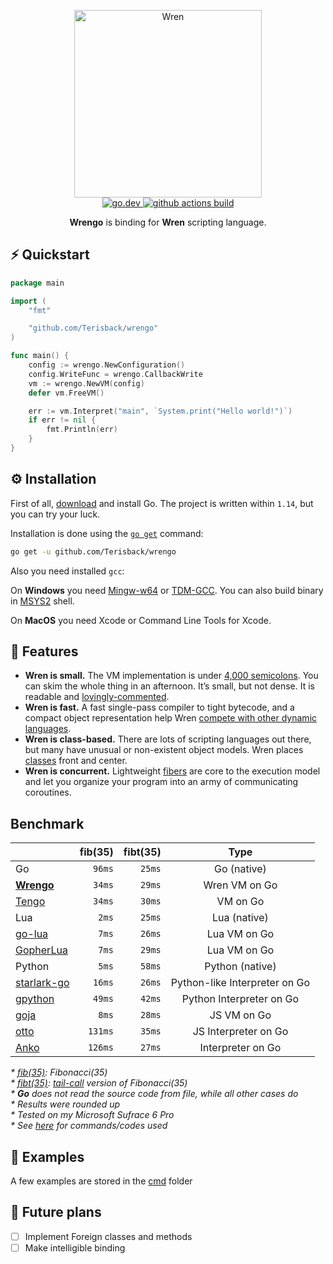 <p align="center">
    <a hrer="http://wren.io">
        <img alt="Wren" height="300" src="https://user-images.githubusercontent.com/26527529/79434497-eab31800-7fe7-11ea-842e-d86c9e46fdc0.png">
    </a>
    <br>
    <a href="https://pkg.go.dev/github.com/Terisback/wrengo?tab=doc">
        <img alt="go.dev" src="https://img.shields.io/badge/go.dev-007d9c?logo=go&logoColor=white&style=flat-square">
    </a>
    <a href="https://github.com/Terisback/wrengo/actions?query=workflow%3ABuild">
        <img alt="github actions build" src="https://img.shields.io/github/workflow/status/Terisback/wrengo/Build?style=flat-square&logo=github">
    </a>
</p>
<p align="center">
    <b>Wrengo</b> is binding for <b>Wren</b> scripting language.
</p>

## ⚡️ Quickstart

```go
package main

import (
    "fmt"

    "github.com/Terisback/wrengo"
)

func main() {
    config := wrengo.NewConfiguration()
    config.WriteFunc = wrengo.CallbackWrite
    vm := wrengo.NewVM(config)
    defer vm.FreeVM()

    err := vm.Interpret("main", `System.print("Hello world!")`)
    if err != nil {
        fmt.Println(err)
    }
}
```

## ⚙️ Installation

First of all, [download](https://golang.org/dl/) and install Go. The project is written within `1.14`, but you can try your luck.

Installation is done using the [`go get`](https://golang.org/cmd/go/#hdr-Add_dependencies_to_current_module_and_install_them) command:

```bash
go get -u github.com/Terisback/wrengo
```

Also you need installed `gcc`:

On <b>Windows</b> you need [Mingw-w64](https://mingw-w64.org) or [TDM-GCC](http://tdm-gcc.tdragon.net/).
You can also build binary in [MSYS2](https://msys2.github.io/) shell.

On <b>MacOS</b> you need Xcode or Command Line Tools for Xcode.

## 🎯 Features

- <b>Wren is small.</b> The VM implementation is under [4,000 semicolons](https://github.com/wren-lang/wren/tree/master/src). You can skim the whole thing in an afternoon. It’s small, but not dense. It is readable and [lovingly-commented](https://github.com/wren-lang/wren/blob/46c1ba92492e9257aba6418403161072d640cb29/src/wren_value.h#L378-L433).
- <b>Wren is fast.</b> A fast single-pass compiler to tight bytecode, and a compact object representation help Wren [compete with other dynamic languages](http://wren.io/performance.html).
- <b>Wren is class-based.</b> There are lots of scripting languages out there, but many have unusual or non-existent object models. Wren places [classes](http://wren.io/classes.html) front and center.
- <b>Wren is concurrent.</b> Lightweight [fibers](http://wren.io/concurrency.html) are core to the execution model and let you organize your program into an army of communicating coroutines.

## Benchmark

| | fib(35) | fibt(35) |  Type  |
| :--- |    ---: |     ---: |  :---: |
| Go | `96ms` | `25ms` | Go (native) |
| [**Wrengo**](https://github.com/Terisback/wrengo) | `34ms` | `29ms` | Wren VM on Go |
| [Tengo](https://github.com/d5/tengo) | `34ms` | `30ms` | VM on Go |
| Lua | `2ms` | `25ms` | Lua (native) |
| [go-lua](https://github.com/Shopify/go-lua) | `7ms` | `26ms` | Lua VM on Go |
| [GopherLua](https://github.com/yuin/gopher-lua) | `7ms` | `29ms` | Lua VM on Go |
| Python | `5ms` | `58ms` | Python (native) |
| [starlark-go](https://github.com/google/starlark-go) | `16ms` | `26ms` | Python-like Interpreter on Go |
| [gpython](https://github.com/go-python/gpython) | `49ms` | `42ms` | Python Interpreter on Go |
| [goja](https://github.com/dop251/goja) | `8ms` | `28ms` | JS VM on Go |
| [otto](https://github.com/robertkrimen/otto) | `131ms` | `35ms` | JS Interpreter on Go |
| [Anko](https://github.com/mattn/anko) | `126ms` | `27ms` | Interpreter on Go |

_* [fib(35)](https://github.com/Terisback/wrengobench/blob/master/code/fib.wren):
Fibonacci(35)_  
_* [fibt(35)](https://github.com/Terisback/wrengobench/blob/master/code/fibtc.wren):
[tail-call](https://en.wikipedia.org/wiki/Tail_call) version of Fibonacci(35)_  
_* **Go** does not read the source code from file, while all other cases do_  
_* Results were rounded up_  
_* Tested on my Microsoft Sufrace 6 Pro_  
_* See [here](https://github.com/Terisback/wrengobench) for commands/codes used_

## 👀 Examples

A few examples are stored in the [cmd](https://github.com/Terisback/wrengo/tree/master/cmd) folder

## 🧬 Future plans

- [ ] Implement Foreign classes and methods
- [ ] Make intelligible binding
